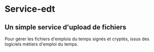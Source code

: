 # Service-edt

## Un simple service d'upload de fichiers 
Pour gérer les fichiers d'emplois du temps signés et cryptés, issus des logiciels métiers d'emploi du temps.
